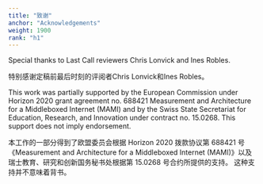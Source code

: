 ```yaml
---
title: "致谢"
anchor: "Acknowledgements"
weight: 1900
rank: "h1"
---
```


Special thanks to Last Call reviewers Chris Lonvick and Ines Robles.

特别感谢定稿前最后时刻的评阅者Chris Lonvick和Ines Robles。

This work was partially supported by the European Commission under Horizon 2020 grant agreement no. 688421 Measurement and Architecture for a Middleboxed Internet (MAMI) and by the Swiss State Secretariat for Education, Research, and Innovation under contract no. 15.0268. This support does not imply endorsement.

本工作的一部分得到了欧盟委员会根据 Horizon 2020 拨款协议第 688421 号《Measurement and Architecture for a Middleboxed Internet (MAMI)》以及瑞士教育、研究和创新国务秘书处根据第 15.0268 号合约所提供的支持。
这种支持并不意味着背书。
